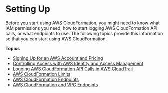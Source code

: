 # Setting Up<a name="settingup"></a>

Before you start using AWS CloudFormation, you might need to know what IAM permissions you need, how to start logging AWS CloudFormation API calls, or what endpoints to use\. The following topics provide this information so that you can start using AWS CloudFormation\.

**Topics**
+ [Signing Up for an AWS Account and Pricing](cfn-sign-up-for-aws.md)
+ [Controlling Access with AWS Identity and Access Management](using-iam-template.md)
+ [Logging AWS CloudFormation API Calls in AWS CloudTrail](cfn-api-logging-cloudtrail.md)
+ [AWS CloudFormation Limits](cloudformation-limits.md)
+ [AWS CloudFormation Endpoints](using-cfn-endpoints.md)
+ [AWS CloudFormation and VPC Endpoints](cfn-vpce-bucketnames.md)